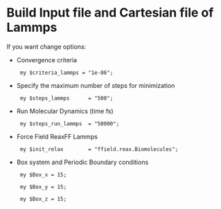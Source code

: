 # Build Input file and Cartesian file of Lammps


If you want change options:
* Convergence criteria

       my $criteria_lammps = "1e-06";

* Specify the maximum number of steps for minimization 
 
       my $steps_lammps      = "500";

* Run Molecular Dynamics (time fs)

       my $steps_run_lammps  = "50000";

* Force Field ReaxFF Lammps

       my $init_relax        = "ffield.reax.Biomolecules";

* Box system and Periodic Boundary conditions

       my $Box_x = 15;

       my $Box_y = 15;

       my $Box_z = 15;
